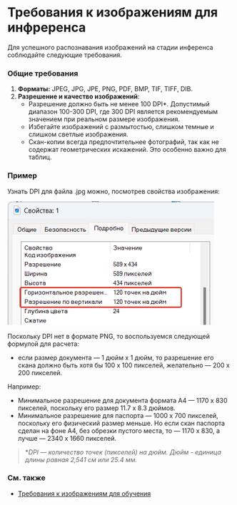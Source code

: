 # Требования к изображениям для инфреренса

Для успешного распознавания изображений на стадии инференса соблюдайте следующие требования.

### Общие требования

1. **Форматы:** JPEG, JPG, JPE, PNG, PDF, BMP, TIF, TIFF, DIB.
2. **Разрешение и качество изображений**:
   - Разрешение должно быть не менее 100 DPI\*. Допустимый диапазон 100-300 DPI, где 300 DPI является рекомендуемым значением при реальном размере изображения.
   - Избегайте изображений с размытостью, слишком темные и слишком светлые изображения.
   - Скан-копии всегда предпочтительнее фотографий, так как не содержат геометрических искажений. Это особенно важно для таблиц.


### Пример

Узнать DPI для файла .jpg можно, посмотрев свойства изображения:

![Пример DPI для фото СНИЛС](<../../../../.gitbook/assets1/primo-ai/how-know-dpi.png>)

Поскольку DPI нет в формате PNG, то воспользуемся следующей формулой для расчета: 
* если размер документа — 1 дюйм х 1 дюйм, то разрешение его скана должно быть хотя бы 100 х 100 пикселей, желательно — 200 х 200 пикселей. 

Например:
* Минимальное разрешение для документа формата А4 — 1170 х 830 пикселей, поскольку его размер 11.7 x 8.3 дюймов. 
* Минимальное разрешение для паспорта — 1000 х 700 пикселей, поскольку его физический размер меньше. Но если скан паспорта сделан на фоне А4, без обрезки пустого места, то — 1170 х 830, а лучше — 2340 х 1660 пикселей.


> \**DPI — количество точек (пикселей) на дюйм. Дюйм - единица длины равная 2,541 см или 25.4 мм.*


### См. также
- [Требования к изображениям для обучения](https://docs.primo-rpa.ru/primo-rpa/primo-rpa-ai-server/user/smart-ocr/requirements/dataset-requirements)

